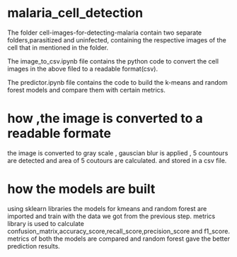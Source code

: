 # malaria_cell_detection
The folder cell-images-for-detecting-malaria contain two separate folders,parasitized and uninfected, containing the respective images of the cell that in mentioned in the folder.

The image_to_csv.ipynb file contains the python code to convert the cell images in the above filed to a readable format(csv).

The predictor.ipynb file contains the code to build the k-means and random forest models and compare them with certain metrics.

# how ,the image is converted to a readable formate

the image is converted to gray scale , gauscian blur is applied , 5 countours are detected and area of 5 coutours are calculated. and stored in a csv file.

# how the models are built

using sklearn libraries the models for kmeans and random forest are imported and train with the data we got from the previous step.
metrics library is used to calculate confusion_matrix,accuracy_score,recall_score,precision_score and f1_score.
metrics of both the models are compared and random forest gave the better prediction results.
